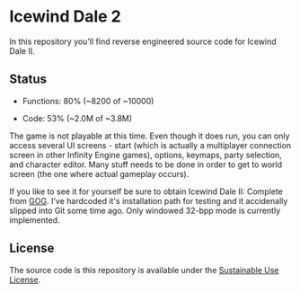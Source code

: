 # Icewind Dale 2

In this repository you'll find reverse engineered source code for Icewind Dale II.

## Status

- Functions: 80% (~8200 of ~10000)

- Code: 53% (~2.0M of ~3.8M)

The game is not playable at this time. Even though it does run, you can only access several UI screens - start (which is actually a multiplayer connection screen in other Infinity Engine games), options, keymaps, party selection, and character editor. Many stuff needs to be done in order to get to world screen (the one where actual gameplay occurs).

If you like to see it for yourself be sure to obtain Icewind Dale II: Complete  from [GOG](https://www.gog.com/game/icewind_dale_2). I've hardcoded it's installation path for testing and it accidenally slipped into Git some time ago. Only windowed 32-bpp mode is currently implemented.

## License

The source code is this repository is available under the [Sustainable Use License](LICENSE.md).
